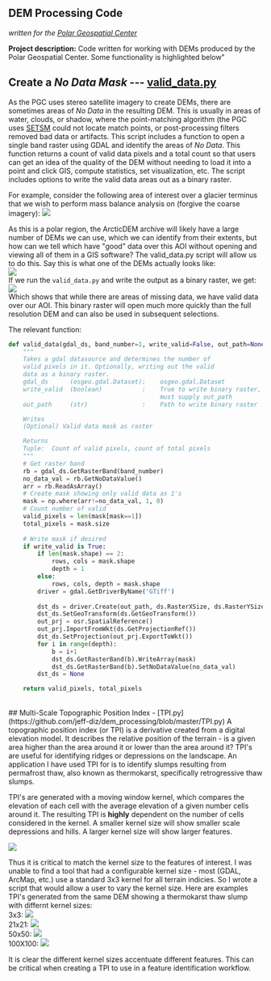 ## DEM Processing Code <br>
*written for the [Polar Geospatial Center](https://www.pgc.umn.edu/)*

**Project description:** Code written for working with DEMs produced by the Polar Geospatial Center. 
Some functionality is highlighted below"

## Create a *No Data Mask* --- [valid_data.py](https://github.com/jeff-diz/dem_processing/blob/master/lib/valid_data.py)
As the PGC uses stereo satellite imagery to create DEMs, there are sometimes areas of *No Data* 
in the resulting DEM. This is usually in areas of water, clouds, or shadow, where the point-matching 
algorithm (the PGC uses [SETSM](https://github.com/setsmdeveloper/SETSM) could not locate match 
points, or post-processing filters removed bad data or artifacts. This script includes a function 
to open a single band raster using GDAL and identify the areas of *No Data*. This function returns 
a count of valid data pixels and a total count so that users can get an idea of the quality of the 
DEM without needing to load it into a point and click GIS, compute statistics, set visualization, 
etc. The script includes options to write the valid data areas out as a binary raster.

For example, consider the following area of interest over a glacier terminus that we wish to 
perform mass balance analysis on (forgive the coarse imagery):
<img src="images\dem_processing\glacier_terminus.png?raw=true"/><br>

As this is a polar region, the ArcticDEM archive will likely have a large number of DEMs we can use, 
which we can identify from their extents, but how can we tell which have "good" data over this AOI 
without opening and viewing all of them in a GIS software? The valid_data.py script will allow us 
to do this. Say this is what one of the DEMs actually looks like:<br>
<img src="images/dem_processing/dem_hs.png?raw=true"/><br>
If we run the `valid_data.py` and write the output as a binary raster, we get:<br>
<img src="images/dem_processing/valid_data.png?raw=true"/><br>
Which shows that while there are areas of missing data, we have valid data over our AOI. This 
binary raster will open much more quickly than the full resolution DEM and can also be used in 
subsequent selections.

The relevant function:

```python
def valid_data(gdal_ds, band_number=1, write_valid=False, out_path=None):
    """
    Takes a gdal datasource and determines the number of
    valid pixels in it. Optionally, writing out the valid
    data as a binary raster.
    gdal_ds      (osgeo.gdal.Dataset):    osgeo.gdal.Dataset
    write_valid  (boolean)           :    True to write binary raster, 
                                          must supply out_path
    out_path     (str)               :    Path to write binary raster

    Writes 
    (Optional) Valid data mask as raster

    Returns
    Tuple:  Count of valid pixels, count of total pixels
    """
    # Get raster band
    rb = gdal_ds.GetRasterBand(band_number)
    no_data_val = rb.GetNoDataValue()
    arr = rb.ReadAsArray()
    # Create mask showing only valid data as 1's
    mask = np.where(arr!=no_data_val, 1, 0)
    # Count number of valid
    valid_pixels = len(mask[mask==1])
    total_pixels = mask.size
    
    # Write mask if desired
    if write_valid is True:
        if len(mask.shape) == 2:
            rows, cols = mask.shape
            depth = 1
        else:
            rows, cols, depth = mask.shape
        driver = gdal.GetDriverByName('GTiff')
        
        dst_ds = driver.Create(out_path, ds.RasterXSize, ds.RasterYSize, 1, rb.DataType)
        dst_ds.SetGeoTransform(ds.GetGeoTransform())
        out_prj = osr.SpatialReference()
        out_prj.ImportFromWkt(ds.GetProjectionRef())
        dst_ds.SetProjection(out_prj.ExportToWkt())
        for i in range(depth):
            b = i+1
            dst_ds.GetRasterBand(b).WriteArray(mask)
            dst_ds.GetRasterBand(b).SetNoDataValue(no_data_val)
        dst_ds = None

    return valid_pixels, total_pixels
```
<br>
## Multi-Scale Topographic Position Index - [TPI.py](https://github.com/jeff-diz/dem_processing/blob/master/TPI.py)
A topographic position index (or TPI) is a derivative created from a digital elevation model. It 
describes the relative position of the terrain - is a given area higher than the area around it or 
lower than the area around it? TPI's are useful for identifying ridges or depressions on the 
landscape. An application I have used TPI for is to identify slumps resulting from permafrost thaw, 
also known as thermokarst, specifically retrogressive thaw slumps. 

TPI's are generated with a moving window kernel, which compares the elevation of each cell with 
the average elevation of a given number cells around it. The resulting TPI is **highly** 
dependent on the number of cells considered in the kernel. A smaller kernel size will show 
smaller scale depressions and hills. A larger kernel size will show larger features.

<img src="images/dem_processing/TPI_fig.PNG?raw=true"/>

Thus it is critical to match the kernel size to the features of interest. I was unable to find a tool that had a configurable kernel size - most (GDAL, ArcMap, etc.) use a standard 3x3 kernel for all terrain indicies. So I wrote a script that would allow a user to vary the kernel size. Here are examples TPI's generated from the same DEM showing a thermokarst thaw slump with differnt kernel sizes:<br>
3x3:
<img src="images/dem_processing/TPI_9.png?raw=true"/><br>
21x21:
<img src="images/dem_processing/TPI_21.png?raw=true"/><br>
50x50:
<img src="images/dem_processing/TPI_50.png?raw=true"/><br>
100X100:
<img src="images/dem_processing/TPI_100.png?raw=true"/><br>

It is clear the different kernel sizes accentuate different features. This can be critical when creating a TPI to use in a feature identification workflow.
